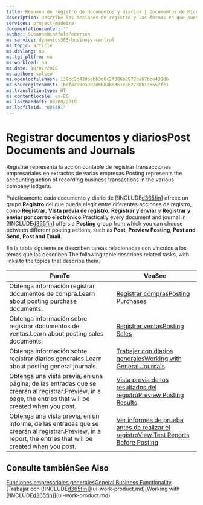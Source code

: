 ```yaml
---
title: Resumen de registro de documentos y diarios | Documentos de Microsoft
description: Describe las acciones de registro y las formas en que puede enviar documentos y diarios.
services: project-madeira
documentationcenter: ''
author: SusanneWindfeldPedersen
ms.service: dynamics365-business-central
ms.topic: article
ms.devlang: na
ms.tgt_pltfrm: na
ms.workload: na
ms.date: 10/01/2018
ms.author: solsen
ms.openlocfilehash: 139cc2d43dbebb3c6c2f386b2977ba67bbe438d6
ms.sourcegitcommit: 1bcfaa99ea302e6b84b8361ca02730b135557fc1
ms.translationtype: HT
ms.contentlocale: es-ES
ms.lasthandoff: 03/08/2019
ms.locfileid: "805481"
---
```

# <a name="post-documents-and-journals"></a><span data-ttu-id="49fe5-103">Registrar documentos y diarios</span><span class="sxs-lookup"><span data-stu-id="49fe5-103">Post Documents and Journals</span></span>
<span data-ttu-id="49fe5-104">Registrar representa la acción contable de registrar transacciones empresariales en extractos de varias empresas.</span><span class="sxs-lookup"><span data-stu-id="49fe5-104">Posting represents the accounting action of recording business transactions in the various company ledgers.</span></span>

<span data-ttu-id="49fe5-105">Prácticamente cada documento y diario de [!INCLUDE[d365fin](includes/d365fin_md.md)] ofrece un grupo **Registro** del que puede elegir entre diferentes acciones de registro, como **Registrar**, **Vista previa de registro**, **Registrar y enviar** y **Registrar y enviar por correo electrónico**.</span><span class="sxs-lookup"><span data-stu-id="49fe5-105">Practically every document and journal in [!INCLUDE[d365fin](includes/d365fin_md.md)] offers a **Posting** group from which you can choose between different posting actions, such as **Post**, **Preview Posting**, **Post and Send**, **Post and Email**.</span></span>

<span data-ttu-id="49fe5-106">En la tabla siguiente se describen tareas relacionadas con vínculos a los temas que las describen.</span><span class="sxs-lookup"><span data-stu-id="49fe5-106">The following table describes related tasks, with links to the topics that describe them.</span></span>

| <span data-ttu-id="49fe5-107">Para</span><span class="sxs-lookup"><span data-stu-id="49fe5-107">To</span></span> | <span data-ttu-id="49fe5-108">Vea</span><span class="sxs-lookup"><span data-stu-id="49fe5-108">See</span></span> |
| --- | --- |
| <span data-ttu-id="49fe5-109">Obtenga información registrar documentos de compra.</span><span class="sxs-lookup"><span data-stu-id="49fe5-109">Learn about posting purchase documents.</span></span> |[<span data-ttu-id="49fe5-110">Registrar compras</span><span class="sxs-lookup"><span data-stu-id="49fe5-110">Posting Purchases</span></span>](ui-post-purchases.md) |
| <span data-ttu-id="49fe5-111">Obtenga información sobre registrar documentos de ventas.</span><span class="sxs-lookup"><span data-stu-id="49fe5-111">Learn about posting sales documents.</span></span> |[<span data-ttu-id="49fe5-112">Registrar ventas</span><span class="sxs-lookup"><span data-stu-id="49fe5-112">Posting Sales</span></span>](ui-post-sales.md) |
| <span data-ttu-id="49fe5-113">Obtenga información sobre registrar diarios generales.</span><span class="sxs-lookup"><span data-stu-id="49fe5-113">Learn about posting general journals.</span></span> |[<span data-ttu-id="49fe5-114">Trabajar con diarios generales</span><span class="sxs-lookup"><span data-stu-id="49fe5-114">Working with General Journals</span></span>](ui-work-general-journals.md) |
| <span data-ttu-id="49fe5-115">Obtenga una vista previa, en una página, de las entradas que se crearán al registrar.</span><span class="sxs-lookup"><span data-stu-id="49fe5-115">Preview, in a page, the entries that will be created when you post.</span></span> |[<span data-ttu-id="49fe5-116">Vista previa de los resultados del registro</span><span class="sxs-lookup"><span data-stu-id="49fe5-116">Preview Posting Results</span></span>](ui-how-preview-post-results.md) |
| <span data-ttu-id="49fe5-117">Obtenga una vista previa, en un informe, de las entradas que se crearán al registrar.</span><span class="sxs-lookup"><span data-stu-id="49fe5-117">Preview, in a report, the entries that will be created when you post.</span></span> |[<span data-ttu-id="49fe5-118">Ver informes de prueba antes de realizar el registro</span><span class="sxs-lookup"><span data-stu-id="49fe5-118">View Test Reports Before Posting</span></span>](ui-how-view-test-reports-posting.md) |

## <a name="see-also"></a><span data-ttu-id="49fe5-119">Consulte también</span><span class="sxs-lookup"><span data-stu-id="49fe5-119">See Also</span></span>
[<span data-ttu-id="49fe5-120">Funciones empresariales generales</span><span class="sxs-lookup"><span data-stu-id="49fe5-120">General Business Functionality</span></span>](ui-across-business-areas.md)  
<span data-ttu-id="49fe5-121">[Trabajar con [!INCLUDE[d365fin](includes/d365fin_md.md)]](ui-work-product.md)</span><span class="sxs-lookup"><span data-stu-id="49fe5-121">[Working with [!INCLUDE[d365fin](includes/d365fin_md.md)]](ui-work-product.md)</span></span>

